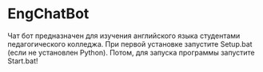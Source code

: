 # EngChatBot

Чат бот предназначен для изучения английского языка студентами педагогического колледжа.
При первой установке запустите Setup.bat (если не установлен Python). Потом, для запуска программы запустите Start.bat!
